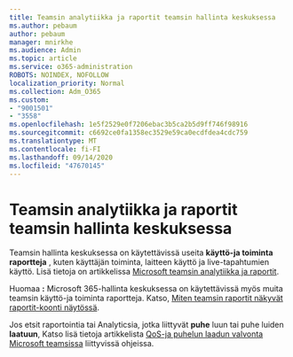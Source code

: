 ```yaml
---
title: Teamsin analytiikka ja raportit teamsin hallinta keskuksessa
ms.author: pebaum
author: pebaum
manager: mnirkhe
ms.audience: Admin
ms.topic: article
ms.service: o365-administration
ROBOTS: NOINDEX, NOFOLLOW
localization_priority: Normal
ms.collection: Adm_O365
ms.custom:
- "9001501"
- "3558"
ms.openlocfilehash: 1e5f2529e0f7206ebac3b5ca2b5d9ff746f98916
ms.sourcegitcommit: c6692ce0fa1358ec3529e59ca0ecdfdea4cdc759
ms.translationtype: MT
ms.contentlocale: fi-FI
ms.lasthandoff: 09/14/2020
ms.locfileid: "47670145"
---
```

# <a name="teams-analytics-and-reports-in-the-teams-admin-center"></a>Teamsin analytiikka ja raportit teamsin hallinta keskuksessa

Teamsin hallinta keskuksessa on käytettävissä useita **käyttö-ja toiminta raportteja** , kuten käyttäjän toiminta, laitteen käyttö ja live-tapahtumien käyttö. Lisä tietoja on artikkelissa [Microsoft teamsin analytiikka ja raportit](https://docs.microsoft.com/microsoftteams/teams-analytics-and-reports/teams-reporting-reference).

Huomaa **:** Microsoft 365-hallinta keskuksessa on käytettävissä myös muita teamsin käyttö-ja toiminta raportteja. Katso, [Miten teamsin raportit näkyvät raportit-koonti näytössä](https://docs.microsoft.com/microsoftteams/teams-activity-reports#how-to-view-the-teams-reports-in-the-reports-dashboard).

Jos etsit raportointia tai Analyticsia, jotka liittyvät **puhe** luun tai puhe luiden **laatuun**, Katso lisä tietoja artikkelista [QoS-ja puhelun laadun valvonta Microsoft teamsissa](https://docs.microsoft.com/microsoftteams/monitor-call-quality-qos) liittyvissä ohjeissa.

